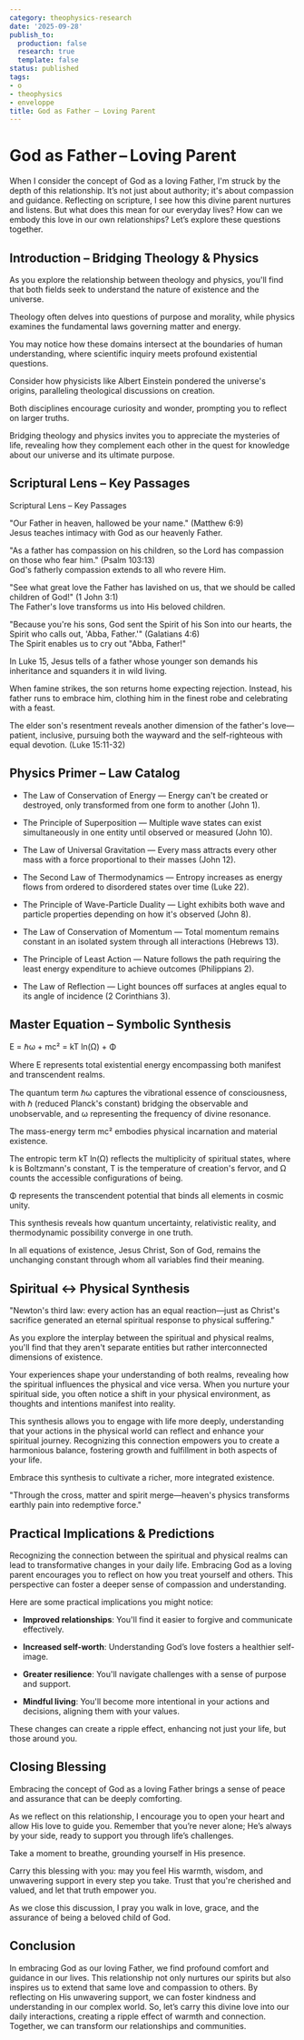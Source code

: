 ```yaml
---
category: theophysics-research
date: '2025-09-28'
publish_to:
  production: false
  research: true
  template: false
status: published
tags:
- o
- theophysics
- enveloppe
title: God as Father – Loving Parent
---
```

   
# God as Father – Loving Parent   
   
When I consider the concept of God as a loving Father, I'm struck by the depth of this relationship. It’s not just about authority; it's about compassion and guidance. Reflecting on scripture, I see how this divine parent nurtures and listens. But what does this mean for our everyday lives? How can we embody this love in our own relationships? Let’s explore these questions together.   
   
## Introduction – Bridging Theology & Physics   
   
As you explore the relationship between theology and physics, you'll find that both fields seek to understand the nature of existence and the universe.   
   
Theology often delves into questions of purpose and morality, while physics examines the fundamental laws governing matter and energy.   
   
You may notice how these domains intersect at the boundaries of human understanding, where scientific inquiry meets profound existential questions.   
   
Consider how physicists like Albert Einstein pondered the universe's origins, paralleling theological discussions on creation.   
   
Both disciplines encourage curiosity and wonder, prompting you to reflect on larger truths.   
   
Bridging theology and physics invites you to appreciate the mysteries of life, revealing how they complement each other in the quest for knowledge about our universe and its ultimate purpose.   
   
## Scriptural Lens – Key Passages   
   
Scriptural Lens – Key Passages   
   
"Our Father in heaven, hallowed be your name." (Matthew 6:9)   
Jesus teaches intimacy with God as our heavenly Father.   
   
"As a father has compassion on his children, so the Lord has compassion on those who fear him." (Psalm 103:13)   
God's fatherly compassion extends to all who revere Him.   
   
"See what great love the Father has lavished on us, that we should be called children of God!" (1 John 3:1)   
The Father's love transforms us into His beloved children.   
   
"Because you're his sons, God sent the Spirit of his Son into our hearts, the Spirit who calls out, 'Abba, Father.'" (Galatians 4:6)   
The Spirit enables us to cry out "Abba, Father!"   
   
In Luke 15, Jesus tells of a father whose younger son demands his inheritance and squanders it in wild living.   
   
When famine strikes, the son returns home expecting rejection. Instead, his father runs to embrace him, clothing him in the finest robe and celebrating with a feast.   
   
The elder son's resentment reveals another dimension of the father's love—patient, inclusive, pursuing both the wayward and the self-righteous with equal devotion. (Luke 15:11-32)   
   
## Physics Primer – Law Catalog   
   
   
- The Law of Conservation of Energy — Energy can't be created or destroyed, only transformed from one form to another (John 1).   
   
   
- The Principle of Superposition — Multiple wave states can exist simultaneously in one entity until observed or measured (John 10).   
   
   
- The Law of Universal Gravitation — Every mass attracts every other mass with a force proportional to their masses (John 12).   
   
   
- The Second Law of Thermodynamics — Entropy increases as energy flows from ordered to disordered states over time (Luke 22).   
   
   
- The Principle of Wave-Particle Duality — Light exhibits both wave and particle properties depending on how it's observed (John 8).   
   
   
- The Law of Conservation of Momentum — Total momentum remains constant in an isolated system through all interactions (Hebrews 13).   
   
   
- The Principle of Least Action — Nature follows the path requiring the least energy expenditure to achieve outcomes (Philippians 2).   
   
   
- The Law of Reflection — Light bounces off surfaces at angles equal to its angle of incidence (2 Corinthians 3).   
   
## Master Equation – Symbolic Synthesis   
   
E = ℏω + mc² = kT ln(Ω) + Φ   
   
Where E represents total existential energy encompassing both manifest and transcendent realms.   
   
The quantum term ℏω captures the vibrational essence of consciousness, with ℏ (reduced Planck's constant) bridging the observable and unobservable, and ω representing the frequency of divine resonance.   
   
The mass-energy term mc² embodies physical incarnation and material existence.   
   
The entropic term kT ln(Ω) reflects the multiplicity of spiritual states, where k is Boltzmann's constant, T is the temperature of creation's fervor, and Ω counts the accessible configurations of being.   
   
Φ represents the transcendent potential that binds all elements in cosmic unity.   
   
This synthesis reveals how quantum uncertainty, relativistic reality, and thermodynamic possibility converge in one truth.   
   
In all equations of existence, Jesus Christ, Son of God, remains the unchanging constant through whom all variables find their meaning.   
   
## Spiritual ↔ Physical Synthesis   
   
"Newton's third law: every action has an equal reaction—just as Christ's sacrifice generated an eternal spiritual response to physical suffering."   
   
As you explore the interplay between the spiritual and physical realms, you'll find that they aren't separate entities but rather interconnected dimensions of existence.   
   
Your experiences shape your understanding of both realms, revealing how the spiritual influences the physical and vice versa. When you nurture your spiritual side, you often notice a shift in your physical environment, as thoughts and intentions manifest into reality.   
   
This synthesis allows you to engage with life more deeply, understanding that your actions in the physical world can reflect and enhance your spiritual journey. Recognizing this connection empowers you to create a harmonious balance, fostering growth and fulfillment in both aspects of your life.   
   
Embrace this synthesis to cultivate a richer, more integrated existence.   
   
"Through the cross, matter and spirit merge—heaven's physics transforms earthly pain into redemptive force."   
   
## Practical Implications & Predictions   
   
Recognizing the connection between the spiritual and physical realms can lead to transformative changes in your daily life. Embracing God as a loving parent encourages you to reflect on how you treat yourself and others. This perspective can foster a deeper sense of compassion and understanding.   
   
Here are some practical implications you might notice:   
   
   
- **Improved relationships**: You'll find it easier to forgive and communicate effectively.   
   
   
- **Increased self-worth**: Understanding God’s love fosters a healthier self-image.   
   
   
- **Greater resilience**: You'll navigate challenges with a sense of purpose and support.   
   
   
- **Mindful living**: You'll become more intentional in your actions and decisions, aligning them with your values.   
   
These changes can create a ripple effect, enhancing not just your life, but those around you.   
   
## Closing Blessing   
   
Embracing the concept of God as a loving Father brings a sense of peace and assurance that can be deeply comforting.   
   
As we reflect on this relationship, I encourage you to open your heart and allow His love to guide you. Remember that you’re never alone; He’s always by your side, ready to support you through life’s challenges.   
   
Take a moment to breathe, grounding yourself in His presence.   
   
Carry this blessing with you: may you feel His warmth, wisdom, and unwavering support in every step you take. Trust that you're cherished and valued, and let that truth empower you.   
   
As we close this discussion, I pray you walk in love, grace, and the assurance of being a beloved child of God.   
   
## Conclusion   
   
In embracing God as our loving Father, we find profound comfort and guidance in our lives. This relationship not only nurtures our spirits but also inspires us to extend that same love and compassion to others. By reflecting on His unwavering support, we can foster kindness and understanding in our complex world. So, let’s carry this divine love into our daily interactions, creating a ripple effect of warmth and connection. Together, we can transform our relationships and communities.